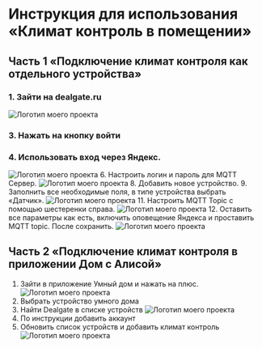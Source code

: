 # Инструкция для использования «Климат контроль в помещении»
## Часть 1 «Подключение климат контроля как отдельного устройства»
### 1. Зайти на dealgate.ru
![Логотип моего проекта](https://github.com/KonurbaevaTN/TP/blob/main/source/dealgate.png)
### 3. Нажать на кнопку войти
### 4. Использовать вход через Яндекс.
![Логотип моего проекта](https://github.com/KonurbaevaTN/TP/blob/main/source/%D0%B2%D1%85%D0%BE%D0%B4.png)
6. Настроить логин и пароль для MQTT Сервер.
![Логотип моего проекта](https://github.com/KonurbaevaTN/TP/blob/main/source/f0f6k0U6oao.png)
8. Добавить новое устройство.
9. Заполнить все необходимые поля, в типе устройства выбрать «Датчик».
![Логотип моего проекта](https://github.com/KonurbaevaTN/TP/blob/main/source/%D1%83%D1%81%D1%82%D1%80%D0%BE%D0%B9%D1%81%D1%82%D0%B2%D0%BE.PNG)
11. Настроить MQTT Topic с помощью шестеренки справа.
![Логотип моего проекта](https://github.com/KonurbaevaTN/TP/blob/main/source/YmJhPXoCitk.png)
12. Оставить все параметры как есть, включить оповещение Яндекса и проставить MQTT topic. После сохранить.
![Логотип моего проекта](https://github.com/KonurbaevaTN/TP/blob/main/source/t4NbTSSpJd0.png)

## Часть 2 «Подключение климат контроля в приложении Дом с Алисой»
1. Зайти в приложение Умный дом и нажать на плюс.
![Логотип моего проекта](https://github.com/KonurbaevaTN/TP/blob/main/source/%D0%B0%D0%BB%D0%B8%D1%81%D0%B0.PNG)
3. Выбрать устройство умного дома
4. Найти Dealgate в списке устройств
![Логотип моего проекта](https://github.com/KonurbaevaTN/TP/blob/main/source/%D0%B2%D1%8B%D0%B1%D0%BE%D1%80%20dealgate.png)
6. По инструкции добавить аккаунт
7. Обновить список устройств и добавить климат контроль
![Логотип моего проекта](https://github.com/KonurbaevaTN/TP/blob/main/source/wSVv8C9sDnk.png)
